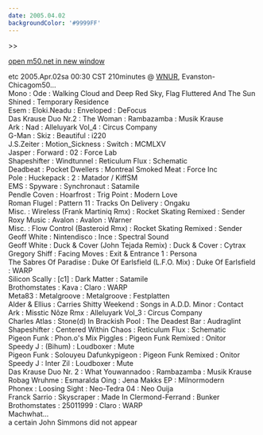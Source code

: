 ```yaml
---
date: 2005.04.02
backgroundColor: '#9999FF'
---
```


\>>

[open m50.net in new window  
](http://m50.net/)

etc 2005.Apr.02sa 00:30 CST 210minutes @ [WNUR](http://www.wnur.org/), Evanston-Chicagom50...  
Mono : Ode : Walking Cloud and Deep Red Sky, Flag Fluttered And The Sun Shined : Temporary Residence  
Esem : Eloki.Neadu : Enveloped : DeFocus  
Das Krause Duo Nr.2 : The Woman : Rambazamba : Musik Krause  
Ark : Nad : Alleluyark Vol\_4 : Circus Company  
G-Man : Skiz : Beautiful : i220  
J.S.Zeiter : Motion\_Sickness : Switch : MCMLXV  
Jasper : Forward : 02 : Force Lab  
Shapeshifter : Windtunnel : Reticulum Flux : Schematic  
Deadbeat : Pocket Dwellers : Montreal Smoked Meat : Force Inc  
Pole : Huckepack : 2 : Matador / KiffSM  
EMS : Spyware : Synchronaut : Satamile  
Pendle Coven : Hoarfrost : Trig Point : Modern Love  
Roman Flugel : Pattern 11 : Tracks On Delivery : Ongaku  
Misc. : Wireless (Frank Martiniq Rmx) : Rocket Skating Remixed : Sender  
Roxy Music : Avalon : Avalon : Warner  
Misc. : Flow Control (Basteroid Rmx) : Rocket Skating Remixed : Sender  
Geoff White : Nintendisco : Ince : Spectral Sound  
Geoff White : Duck & Cover (John Tejada Remix) : Duck & Cover : Cytrax  
Gregory Shiff : Facing Moves : Exit & Entrance 1 : Persona  
The Sabres Of Paradise : Duke Of Earlsfield (L.F.O. Mix) : Duke Of Earlsfield : WARP  
Silicon Scally : \[c1\] : Dark Matter : Satamile  
Brothomstates : Kava : Claro : WARP  
Meta83 : Metalgroove : Metalgroove : Festplatten  
Alder & Ellius : Carries Shitty Weekend : Songs in A.D.D. Minor : Contact  
Ark : Misstic Nôze Rmx : Alleluyark Vol\_3 : Circus Company  
Charles Atlas : Stone(d) In Brackish Pool : The Deadest Bar : Audraglint  
Shapeshifter : Centered Within Chaos : Reticulum Flux : Schematic  
Pigeon Funk : Phon.o's Mix Piggles : Pigeon Funk Remixed : Onitor  
Speedy J : (Bihum) : Loudboxer : Mute  
Pigeon Funk : Solouyeu Dafunkypigeon : Pigeon Funk Remixed : Onitor  
Speedy J : Inter Zil : Loudboxer : Mute  
Das Krause Duo Nr. 2 : What Youwannadoo : Rambazamba : Musik Krause  
Robag Wruhme : Esmaralda Oing : Jena Makks EP : Milnormodern  
Phonex : Loosing Sight : Neo-Tedra 04 : Neo Ouija  
Franck Sarrio : Skyscraper : Made In Clermond-Ferrand : Bunker  
Brothomstates : 25011999 : Claro : WARP  
Machwhat...  
a certain John Simmons did not appear